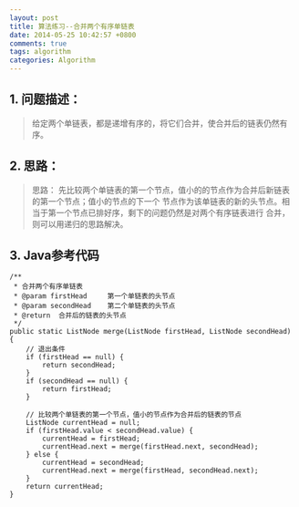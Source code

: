 ```yaml
---
layout: post
title: 算法练习--合并两个有序单链表
date: 2014-05-25 10:42:57 +0800
comments: true
tags: algorithm
categories: Algorithm
---
```


## 1. 问题描述：

> 给定两个单链表，都是递增有序的，将它们合并，使合并后的链表仍然有序。

## 2. 思路：

> 思路：
先比较两个单链表的第一个节点，值小的的节点作为合并后新链表的第一个节点；值小的节点的下一个
节点作为该单链表的新的头节点。相当于第一个节点已排好序，剩下的问题仍然是对两个有序链表进行
合并，则可以用递归的思路解决。

## 3. Java参考代码

    /**
	 * 合并两个有序单链表
	 * @param firstHead     第一个单链表的头节点
	 * @param secondHead    第二个单链表的头节点
	 * @return  合并后的链表的头节点
	 */
	public static ListNode merge(ListNode firstHead, ListNode secondHead) {
		// 退出条件
		if (firstHead == null) {
			return secondHead;
		}
		if (secondHead == null) {
			return firstHead;
		}

		// 比较两个单链表的第一个节点，值小的节点作为合并后的链表的节点
		ListNode currentHead = null;
		if (firstHead.value < secondHead.value) {
			currentHead = firstHead;
			currentHead.next = merge(firstHead.next, secondHead);
		} else {
			currentHead = secondHead;
			currentHead.next = merge(firstHead, secondHead.next);
		}
		return currentHead;
	}
